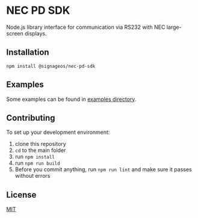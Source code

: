# NEC PD SDK

Node.js library interface for communication via RS232 with NEC large-screen displays.

## Installation

```
npm install @signageos/nec-pd-sdk
```

## Examples

Some examples can be found in [examples directory](examples).

## Contributing

To set up your development environment:

1. clone this repository
1. `cd` to the main folder
1. run `npm install`
1. run `npm run build`
1. Before you commit anything, run `npm run lint` and make sure it passes without errors

## License

[MIT](LICENSE)
